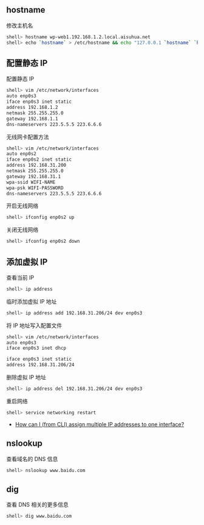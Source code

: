 ## hostname

修改主机名

```sh
shell> hostname wp-web1.192.168.1.2.local.aisuhua.net
shell> echo `hostname` > /etc/hostname && echo "127.0.0.1 `hostname` `hostname -s`" >> /etc/hosts
```

## 配置静态 IP

配置静态 IP

```sh
shell> vim /etc/network/interfaces
auto enp0s3
iface enp0s3 inet static
address 192.168.1.2
netmask 255.255.255.0
gateway 192.168.1.1
dns-nameservers 223.5.5.5 223.6.6.6
```

无线网卡配置方法

```sh
shell> vim /etc/network/interfaces
auto enp0s2
iface enp0s2 inet static
address 192.168.31.200
netmask 255.255.255.0
gateway 192.168.31.1
wpa-ssid WIFI-NAME
wpa-psk WIFI-PASSWORD
dns-nameservers 223.5.5.5 223.6.6.6
```

开启无线网络

```sh
shell> ifconfig enp0s2 up
```

关闭无线网络

```sh
shell> ifconfig enp0s2 down
```

## 添加虚拟 IP

查看当前 IP

```sh
shell> ip address
```

临时添加虚拟 IP 地址

```sh
shell> ip address add 192.168.31.206/24 dev enp0s3
```

将 IP 地址写入配置文件

```sh
shell> vim /etc/network/interfaces
auto enp0s3
iface enp0s3 inet dhcp

iface enp0s3 inet static
address 192.168.31.206/24
```

删除虚拟 IP 地址

```sh
shell> ip address del 192.168.31.206/24 dev enp0s3
```

重启网络

```sh
shell> service networking restart
```

- [How can I (from CLI) assign multiple IP addresses to one interface?](https://askubuntu.com/questions/547289/how-can-i-from-cli-assign-multiple-ip-addresses-to-one-interface)

## nslookup

查看域名的 DNS 信息

```sh
shell> nslookup www.baidu.com   
```

## dig

查看 DNS 相关的更多信息

```sh
shell> dig www.baidu.com
```

